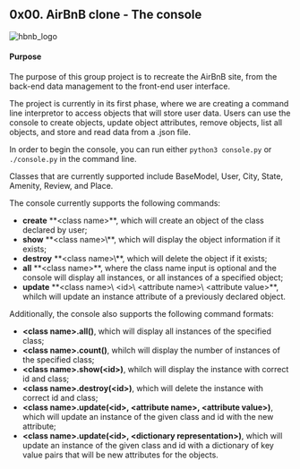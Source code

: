 ## 0x00. AirBnB clone - The console
![hbnb_logo](https://github.com/EndrisMoh/AirBnB_clone/tree/master/image/hbnb_logo.png)
#### Purpose
The purpose of this group project is to recreate the AirBnB site, from the back-end data management to the front-end user interface.

The project is currently in its first phase, where we are creating a command line interpretor to access objects that will store user data. Users can use the console to create objects, update object attributes, remove objects, list all objects, and store and read data from a .json file.

In order to begin the console, you can run either `python3 console.py` or `./console.py` in the command line.

Classes that are currently supported include BaseModel, User, City, State, Amenity, Review, and Place.

The console currently supports the following commands:

+ **create** **\<class name>\**, which will create an object of the class declared by user;
+ **show** **\<class name>\\<id>\**, which will display the object information if it exists;
+ **destroy** **\<class name>\\<id>\**, which will delete the object if it exists;
+ **all** **\<class name>\**, where the class name input is optional and the console will display all instances, or all instances of a specified object;
+ **update** **\<class name>\ \<id>\ \<attribute name>\ \<attribute value>\**, whilch will update an instance attribute of a previously declared object.


Additionally, the console also supports the following command formats:

+ **\<class name>\.all()**, which will display all instances of the specified class;
+ **\<class name>\.count()**, whilch will display the number of instances of the specified class;
+ **\<class name>\.show(\<id>\)**, whilch will display the instance with correct id and class;
+ **\<class name>\.destroy(\<id>\)**, which will delete the instance with correct id and class;
+ **\<class name>\.update(\<id>\, \<attribute name>\, \<attribute value>\)**, which will update an instance of the given class and id with the new attribute;
+ **\<class name>\.update(\<id>\, \<dictionary representation>\)**, which will update an instance of the given class and id with a dictionary of key value pairs that will be new attributes for the objects.

